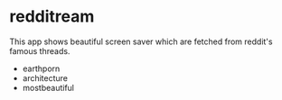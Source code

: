 # redditream
This app shows beautiful screen saver which are fetched from reddit's famous threads.
* earthporn
* architecture
* mostbeautiful


